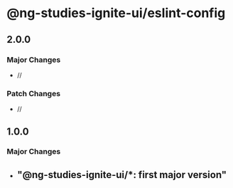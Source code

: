 # @ng-studies-ignite-ui/eslint-config

## 2.0.0

### Major Changes

- //

### Patch Changes

- //

## 1.0.0

### Major Changes

- ## "@ng-studies-ignite-ui/\*: first major version"
